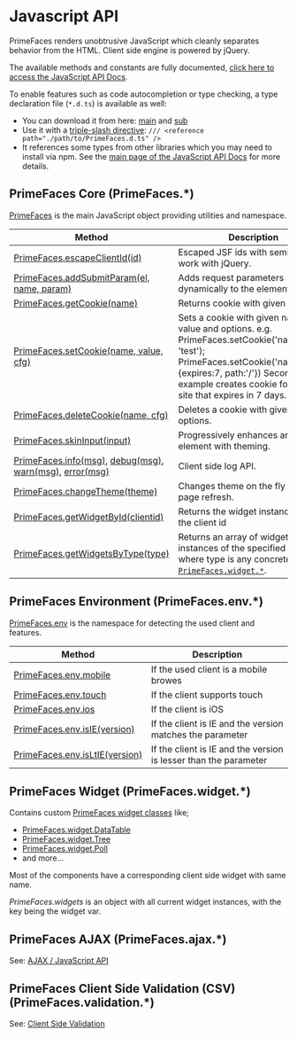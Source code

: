 # Javascript API

PrimeFaces renders unobtrusive JavaScript which cleanly separates behavior from the HTML. Client side engine is powered by jQuery.

The available methods and constants are fully documented, [click here to access the JavaScript API Docs](../jsdocs/index.html).

To enable features such as code autocompletion or type checking, a type declaration file (`*.d.ts`) is available as well:

* You can download it from here: [main](../PrimeFaces.d.ts) and [sub](../PrimeFaces-module.d.ts)
* Use it with a
  [triple-slash directive](https://www.typescriptlang.org/docs/handbook/triple-slash-directives.html#-reference-path-):
  `/// <reference path="./path/to/PrimeFaces.d.ts" />`
* It references some types from other libraries which you may need to install via npm. See the
  [main page of the JavaScript API Docs](../jsdocs/index.html) for more details.

## PrimeFaces Core (PrimeFaces.*)

[PrimeFaces](../jsdocs/modules/primefaces.html) is the main JavaScript object providing utilities and namespace.

| Method | Description |
| --- | --- |
[PrimeFaces.escapeClientId(id)](../jsdocs/modules/primefaces.html#escapeclientid) | Escaped JSF ids with semi colon to work with jQuery.
[PrimeFaces.addSubmitParam(el, name, param)](../jsdocs/modules/primefaces.html#addsubmitparam) | Adds request parameters dynamically to the element.
[PrimeFaces.getCookie(name)](../jsdocs/modules/primefaces.html#getcookie) | Returns cookie with given name.
[PrimeFaces.setCookie(name, value, cfg)](../jsdocs/modules/primefaces.html#setcookie) | Sets a cookie with given name, value and options. e.g. PrimeFaces.setCookie('name', 'test'); PrimeFaces.setCookie('name','test',{expires:7, path:'/'}) Second example creates cookie for entire site that expires in 7 days.
[PrimeFaces.deleteCookie(name, cfg)](../jsdocs/modules/primefaces.html#deletecookie) | Deletes a cookie with given and and options.
[PrimeFaces.skinInput(input)](../jsdocs/modules/primefaces.html#skininput) | Progressively enhances an input element with theming.
[PrimeFaces.info(msg)](../jsdocs/modules/primefaces.html#info), [debug(msg)](../jsdocs/modules/primefaces.html#debug), [warn(msg)](../jsdocs/modules/primefaces.html#warn), [error(msg)](../jsdocs/modules/primefaces.html#error) | Client side log API.
[PrimeFaces.changeTheme(theme)](../jsdocs/modules/primefaces.html#changetheme) | Changes theme on the fly with no page refresh.
[PrimeFaces.getWidgetById(clientid)](../jsdocs/modules/primefaces.html#getwidgetbyid) | Returns the widget instance from the client id
[PrimeFaces.getWidgetsByType(type)](../jsdocs/modules/primefaces.html#getwidgetsbytype) | Returns an array of widget instances of the specified type, where type is any concrete class of [`PrimeFaces.widget.*`](../jsdocs/modules/primefaces.widget.html).

## PrimeFaces Environment (PrimeFaces.env.*)

[PrimeFaces.env](../jsdocs/modules/primefaces.env.html) is the namespace for detecting the used client and features.

| Method | Description |
| --- | --- |
[PrimeFaces.env.mobile](../jsdocs/modules/primefaces.env.html#mobile) | If the used client is a mobile browes
[PrimeFaces.env.touch](../jsdocs/modules/primefaces.env.html#touch) | If the client supports touch
[PrimeFaces.env.ios](../jsdocs/modules/primefaces.env.html#ios) | If the client is iOS
[PrimeFaces.env.isIE(version)](../jsdocs/modules/primefaces.env.html#isie) | If the client is IE and the version matches the parameter
[PrimeFaces.env.isLtIE(version)](../jsdocs/modules/primefaces.env.html#isltie) | If the client is IE and the version is lesser than the parameter

## PrimeFaces Widget (PrimeFaces.widget.*)

Contains custom [PrimeFaces widget classes](../jsdocs/modules/primefaces.widget.html) like;

- [PrimeFaces.widget.DataTable](../jsdocs/classes/primefaces.widget.datatable.html)
- [PrimeFaces.widget.Tree](../jsdocs/classes/primefaces.widget.basetree.html)
- [PrimeFaces.widget.Poll](../jsdocs/classes/primefaces.widget.poll.html)
- and more...

Most of the components have a corresponding client side widget with same name.

_PrimeFaces.widgets_ is an object with all current widget instances, with the key being the widget var.

## PrimeFaces AJAX (PrimeFaces.ajax.*)

See: [AJAX / JavaScript API](/ajax/javascriptApi.md)

## PrimeFaces Client Side Validation (CSV) (PrimeFaces.validation.*)

See: [Client Side Validation](/core/clientsidevalidation.md)


